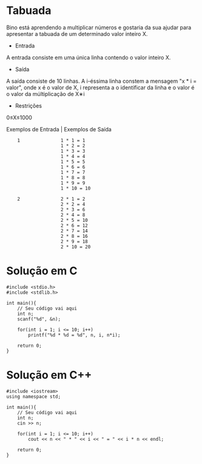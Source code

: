 # Tabuada

Bino está aprendendo a multiplicar números e gostaria da sua ajudar para apresentar a tabuada de um determinado valor inteiro X.

- Entrada

A entrada consiste em uma única linha contendo o valor inteiro X.

- Saída

A saída consiste de 10 linhas. A i-éssima linha constem a mensagem "x * i = valor", onde x é o valor de X, i representa a o identificar da linha e o valor é o valor da múltiplicação de X∗i

- Restrições

0≤X≤1000

Exemplos de Entrada	| Exemplos de Saída

        1               1 * 1 = 1
                        1 * 2 = 2
                        1 * 3 = 3
                        1 * 4 = 4
                        1 * 5 = 5
                        1 * 6 = 6
                        1 * 7 = 7
                        1 * 8 = 8
                        1 * 9 = 9
                        1 * 10 = 10

        2               2 * 1 = 2
                        2 * 2 = 4
                        2 * 3 = 6
                        2 * 4 = 8
                        2 * 5 = 10
                        2 * 6 = 12
                        2 * 7 = 14
                        2 * 8 = 16
                        2 * 9 = 18
                        2 * 10 = 20

# Solução em C
```
#include <stdio.h>
#include <stdlib.h>

int main(){    	
    // Seu código vai aqui
	int n;
	scanf("%d", &n);
	
	for(int i = 1; i <= 10; i++)
		printf("%d * %d = %d", n, i, n*i);
        
    return 0;
}
```
# Solução em C++
```
#include <iostream>
using namespace std;

int main(){
    // Seu código vai aqui
	int n;
	cin >> n;
	
	for(int i = 1; i <= 10; i++)
		cout << n << " * " << i << " = " << i * n << endl;

    return 0;
}
```